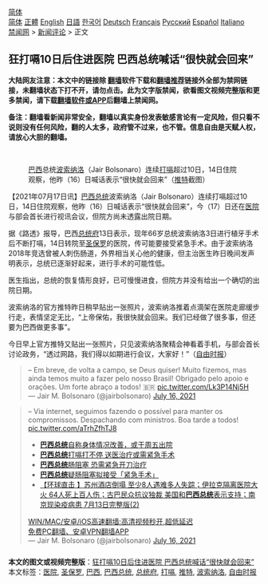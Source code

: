  <!-- 面包屑导航 --> <div class="breadcrumb"><!-- GTranslate: https://gtranslate.io/ -->  <div class="switcher notranslate">  <div class="selected">  <a href="#" onclick="return false;"> 简体</a>  </div>  <div class="option">  <a href="https://www.bannedbook.org" onclick="doGTranslate('zh-CN|zh-CN');jQuery('div.switcher div.selected a').html(jQuery(this).html());return false;" title="简体中文" class="nturl selected"> 简体</a>  <a href="https://www.bannedbook.org/zh-tw/" onclick="doGTranslate('zh-CN|zh-TW');jQuery('div.switcher div.selected a').html(jQuery(this).html());return false;" title="繁體中文" class="nturl"> 正體</a>  <a href="https://www.bannedbook.org/en/" onclick="doGTranslate('zh-CN|en');jQuery('div.switcher div.selected a').html(jQuery(this).html());return false;" title="English" class="nturl"> English</a>  <a href="https://www.bannedbook.org/ja/" onclick="doGTranslate('zh-CN|ja');jQuery('div.switcher div.selected a').html(jQuery(this).html());return false;" title="日本語" class="nturl"> 日語</a>  <a href="https://www.bannedbook.org/ko/" onclick="doGTranslate('zh-CN|ko');jQuery('div.switcher div.selected a').html(jQuery(this).html());return false;" title="한국어" class="nturl"> 한국어</a>  <a href="https://www.bannedbook.org/de/" onclick="doGTranslate('zh-CN|de');jQuery('div.switcher div.selected a').html(jQuery(this).html());return false;" title="Deutsch" class="nturl"> Deutsch</a>  <a href="https://www.bannedbook.org/fr/" onclick="doGTranslate('zh-CN|fr');jQuery('div.switcher div.selected a').html(jQuery(this).html());return false;" title="Français" class="nturl"> Français</a>  <a href="https://www.bannedbook.org/ru/" onclick="doGTranslate('zh-CN|ru');jQuery('div.switcher div.selected a').html(jQuery(this).html());return false;" title="Русский" class="nturl"> Русский</a>  <a href="https://www.bannedbook.org/es/" onclick="doGTranslate('zh-CN|es');jQuery('div.switcher div.selected a').html(jQuery(this).html());return false;" title="Español" class="nturl"> Español</a>  <a href="https://www.bannedbook.org/it/" onclick="doGTranslate('zh-CN|it');jQuery('div.switcher div.selected a').html(jQuery(this).html());return false;" title="Italiano" class="nturl"> Italiano</a>  </div>  </div>      <div class='breadcrumb-sub'><!-- Breadcrumb NavXT 6.3.0 --> <a href="https://www.bannedbook.org/" class="home">禁闻网</a> &gt; <a href="https://www.bannedbook.org/bnews/comments/" class="category">新闻评论</a> &gt; 正文</div></div><h2>狂打嗝10日后住进医院 巴西总统喊话“很快就会回来”</h2> <p class="notice"><b>大陆网友注意：本文中的链接除 <a href="https://github.com/bannedbook/fanqiang" >翻墙</a>软件下载和<a href="https://github.com/killgcd/justmysocks/blob/master/README.md">翻墙推荐</a>链接外全部为禁网链接，未翻墙状态下打不开，请勿点击。此为文字版禁闻，欲看图文视频完整版和更多禁闻，请下载<a href="https://github.com/bannedbook/fanqiang">翻墙软件或APP</a>后翻墙上禁闻网。</p><p>备注：翻墙看新闻非常安全，翻墙以真实身份发表敏感言论有一定风险，但只看不说则没有任何风险，翻的人太多，政府管不过来，也不管。信息自由是天赋人权，请放心大胆的翻墙。</b></p>  <div class="entry"> <br /> <figure><a href="https://i0.wp.com/upload-images-bucket-v64rleca837do.s3.eu-west-1.amazonaws.com/wp-content/uploads/2021/07/17043243/Screen-Shot-2021-07-17-at-00.28.05.png?fit=1154%2C1220&#038;ssl=1" data-caption="巴西总统波索纳洛（Jair Bolsonaro）连续打嗝超过10日，14日住院观察，他昨（16）日喊话表示“很快就会回来”（推特截图）"></a><figcaption class="wp-caption-text"><a href="https://www.bannedbook.org/bnews/tag/%e5%b7%b4%e8%a5%bf/" class="st_tag internal_tag" rel="tag" title="标签 巴西 下的日志">巴西</a>总统<a href="https://www.bannedbook.org/bnews/tag/%E6%B3%A2%E7%B4%A2%E7%BA%B3%E6%B4%9B/" class="st_tag internal_tag" rel="tag" title="标签 波索纳洛 下的日志">波索纳洛</a>（Jair Bolsonaro）连续<a href="https://www.bannedbook.org/bnews/tag/%E6%89%93%E5%97%9D/" class="st_tag internal_tag" rel="tag" title="标签 打嗝 下的日志">打嗝</a>超过10日，14日住院观察，他昨（16）日喊话表示“很快就会回来”（<a href="https://www.bannedbook.org/bnews/tag/%e6%8e%a8%e7%89%b9/" class="st_tag internal_tag" rel="tag" title="标签 推特 下的日志">推特</a>截图）</figcaption></figure> <p>【2021年07月17日讯】<a href="https://www.bannedbook.org/bnews/tag/%E5%B7%B4%E8%A5%BF%E6%80%BB%E7%BB%9F/" class="st_tag internal_tag" rel="tag" title="标签 巴西总统 下的日志">巴西总统</a>波索纳洛（Jair Bolsonaro）连续打嗝超过10日，14日住院观察，他昨（16）日喊话表示“很快就会回来”，今（17）日还在<a href="https://www.bannedbook.org/bnews/tag/%E5%8C%BB%E9%99%A2/" class="st_tag internal_tag" rel="tag" title="标签 医院 下的日志">医院</a>与部会首长进行视讯会议，但院方尚未透露出院日期。</p> <p>据《路透》报导，巴西<a href="https://www.bannedbook.org/bnews/tag/%E6%80%BB%E7%BB%9F%E5%BA%9C/" class="st_tag internal_tag" rel="tag" title="标签 总统府 下的日志">总统府</a>13日表示，现年66岁总统波索纳洛3日进行植牙手术后不断打嗝，14日转院至<a href="https://www.bannedbook.org/bnews/tag/%E5%9C%A3%E4%BF%9D%E7%BD%97/" class="st_tag internal_tag" rel="tag" title="标签 圣保罗 下的日志">圣保罗</a>的医院，传可能要接受紧急手术。由于波索纳洛2018年竞选曾被人刺伤肠道，外界相当关心他的健康，但主治医生昨日晚间发声明表示，总统已逐渐好起来，进行手术的可能性低。</p>  <p>医生指出，总统的恢复情形良好，已可慢慢进食，但院方并没有给出一个确切的出院日期。</p> <p>波索纳洛的官方推特昨日稍早贴出一张照片，波索纳洛推着点滴架在医院走廊缓步行走，表情坚定无比，“上帝保佑，我很快就会回来。我们已经做了很多事，但还要为巴西做更多事”。</p>  <p>今日早上官方推特又贴出一张照片，只见波索纳洛聚精会神看着手机，与部会首长讨论政务，“透过网路，我们得以如期进行会议，大家好！”（<a href="https://www.bannedbook.org/bnews/tag/%e8%87%aa%e7%94%b1%e6%97%b6%e6%8a%a5/" class="st_tag internal_tag" rel="tag" title="标签 自由时报 下的日志">自由时报</a>）</p> <blockquote class="twitter-tweet" data-width="550" data-dnt="true"> &#8211; Em breve, de volta a campo, se Deus quiser! Muito fizemos, mas ainda temos muito a fazer pelo nosso Brasil! Obrigado pelo apoio e orações. Um forte abraço a todos! 🇧🇷 <a href="https://t.co/Lk3P14Nj5H">pic.twitter.com/Lk3P14Nj5H</a><br/> &mdash; Jair M. Bolsonaro (@jairbolsonaro) <a href="https://twitter.com/jairbolsonaro/status/1416044385972723714?ref_src=twsrc%5Etfw">July 16, 2021</a><br/> </blockquote> <blockquote class="twitter-tweet" data-width="550" data-dnt="true"> &#8211; Via internet, seguimos fazendo o possível para manter os compromissos. Despachando com ministros. Boa tarde a todos! <a href="https://t.co/aTrhZfhTJ8">pic.twitter.com/aTrhZfhTJ8</a><br/> <ul class='op-related-articles' title='相关阅读'> <li><a href='https://www.bannedbook.org/bnews/baitai/20210716/1588340.html' target='_blank'><b>巴西总统</b>自称身体情况改善，或于周五出院</a></li> <li><a href='https://www.bannedbook.org/bnews/lifebaike/20210715/1587734.html' target='_blank'><b>巴西总统</b>打嗝打不停 送医治疗或需紧急手术</a></li> <li><a href='https://www.bannedbook.org/bnews/baitai/20210715/1587595.html' target='_blank'><b>巴西总统</b>肠阻塞 恐需紧急开刀治疗</a></li> <li><a href='https://www.bannedbook.org/bnews/comments/20210715/1587543.html' target='_blank'><b>巴西总统</b>疑肠阻塞拟接受「紧急手术」</a></li> <li><a href='https://www.bannedbook.org/bnews/bannedvideo/20210714/1586556.html' target='_blank'>【环球直击 】苏州酒店倒塌 至少8人遇难多人失踪；伊拉克隔离医院大火 64人死上百人伤；古巴民众抗议独裁 美国和<b>巴西总统</b>表示支持；南京现染疫病患  7月13日完整版(2)</a></li> </ul>  <a href="https://github.com/bannedbook/fanqiang/wiki/V2ray%E6%9C%BA%E5%9C%BA" target="_blank">WIN/MAC/安卓/iOS高速翻墙:高清视频秒开,超低延迟</a><br/> <a href="https://github.com/bannedbook/fanqiang/wiki/%E7%A6%81%E9%97%BB%E7%BD%91%E5%AE%89%E5%8D%93%E7%BF%BB%E5%A2%99%E6%96%B0%E9%97%BBAPP" target="_blank">免费PC翻墙、安卓VPN翻墙APP</a><br/>&mdash; Jair M. Bolsonaro (@jairbolsonaro) <a href="https://twitter.com/jairbolsonaro/status/1416123535928569861?ref_src=twsrc%5Etfw">July 16, 2021</a><br/> </blockquote> </p> <a name='sharetosocial'></a>  <div style="margin-bottom:5px;padding-bottom:5px;clear:both"> <div id="archive-pix-1" class="banner-ads"> <!-- AuctionX Display platform tag START --> <div id="26318x728x90x621x_ADSLOT2" clicktrack="%%CLICK_URL_ESC%%"></div> <!-- AuctionX Display platform tag END --> </div> <div id="archive-pix-2" class="banner-ads"> <!-- AuctionX Display platform tag START --> <div id="26315x300x250x621x_ADSLOT2" clicktrack="%%CLICK_URL_ESC%%"></div> <!-- AuctionX Display platform tag END --> </div> </div>    <div id="archive-pix-1" class="banner-ads"> <!-- AuctionX Display platform tag START --> <div id="26318x728x90x621x_ADSLOT3" clicktrack="%%CLICK_URL_ESC%%"></div> <!-- AuctionX Display platform tag END --> </div> <div><b>本文的图文或视频完整版</b>：<a href='https://www.bannedbook.org/bnews/comments/20210717/1588942.html'>狂打嗝10日后住进医院 巴西总统喊话“很快就会回来”</a></div>  </div><!--END ENTRY--> <div class="postfooter"> <div>本文标签：<a href="https://www.bannedbook.org/bnews/tag/%E5%8C%BB%E9%99%A2/" rel="tag">医院</a>, <a href="https://www.bannedbook.org/bnews/tag/%E5%9C%A3%E4%BF%9D%E7%BD%97/" rel="tag">圣保罗</a>, <a href="https://www.bannedbook.org/bnews/tag/%e5%b7%b4%e8%a5%bf/" rel="tag">巴西</a>, <a href="https://www.bannedbook.org/bnews/tag/%E5%B7%B4%E8%A5%BF%E6%80%BB%E7%BB%9F/" rel="tag">巴西总统</a>, <a href="https://www.bannedbook.org/bnews/tag/%E6%80%BB%E7%BB%9F%E5%BA%9C/" rel="tag">总统府</a>, <a href="https://www.bannedbook.org/bnews/tag/%E6%89%93%E5%97%9D/" rel="tag">打嗝</a>, <a href="https://www.bannedbook.org/bnews/tag/%e6%8e%a8%e7%89%b9/" rel="tag">推特</a>, <a href="https://www.bannedbook.org/bnews/tag/%E6%B3%A2%E7%B4%A2%E7%BA%B3%E6%B4%9B/" rel="tag">波索纳洛</a>, <a href="https://www.bannedbook.org/bnews/tag/%e8%87%aa%e7%94%b1%e6%97%b6%e6%8a%a5/" rel="tag">自由时报</a></div>  </div><!--END POSTFOOTER--> 